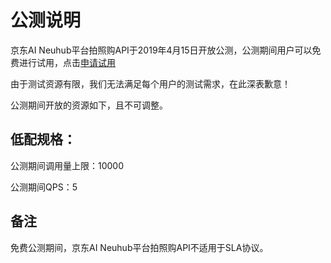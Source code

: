# 公测说明

京东AI Neuhub平台拍照购API于2019年4月15日开放公测，公测期间用户可以免费进行试用，点击[申请试用](http://neuhub.jd.com/ai/api/image/snapshop)

由于测试资源有限，我们无法满足每个用户的测试需求，在此深表歉意！

公测期间开放的资源如下，且不可调整。


## 低配规格：

公测期间调用量上限：10000

公测期间QPS：5



## 备注

免费公测期间，京东AI Neuhub平台拍照购API不适用于SLA协议。


